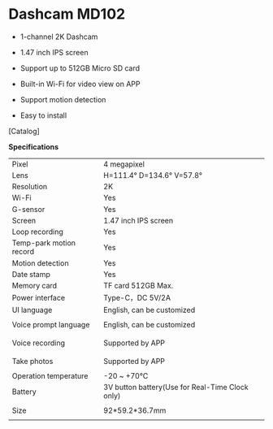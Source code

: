 Dashcam MD102
=============

-   1-channel 2K Dashcam  
    
-   1.47 inch IPS screen
-   Support up to 512GB Micro SD card
-   Built-in Wi-Fi for video view on APP
-   Support motion detection
-   Easy to install

  
[Catalog]

  

**Specifications**

  

<table class="table table-bordered o_table" style="font-size: 14px;"><tbody><tr><td><span>Pixel</span><br></td><td><span>4 megapixel</span><br></td></tr><tr><td><span>Lens</span><br></td><td><span>H=111.4° D=134.6° V=57.8°</span><br></td></tr><tr><td><span>Resolution</span><br></td><td><span>2K</span><br></td></tr><tr><td><span>Wi-Fi</span><br><span></span></td><td><span>Yes</span></td></tr><tr><td><span>G-sensor</span><br><span></span></td><td><span>Yes</span></td></tr><tr><td><span>Screen</span><br></td><td><span>1.47 inch IPS screen</span><br></td></tr><tr><td><span>Loop recording</span><br></td><td><span>Yes</span><br></td></tr><tr><td><span>Temp-park motion record</span><br></td><td><span>Yes</span><br></td></tr><tr><td><span>Motion detection</span><br></td><td><span>Yes</span><br></td></tr><tr><td><span>Date stamp</span><br></td><td><span>Yes</span><br></td></tr><tr><td><span>Memory card</span><br></td><td><span>TF card 512GB Max.</span><br></td></tr><tr><td><span>Power interface</span><br></td><td><span>Type-C，DC 5V/2A</span><br></td></tr><tr><td><span>UI language</span><br></td><td><span>English, can be customized</span><br></td></tr><tr style="height: 36px;"><td>Voice prompt language</td><td>English, can be customized<br></td></tr><tr style="height: 36px;"><td>Voice recording</td><td>Supported by APP<br></td></tr><tr style="height: 36px;"><td>Take photos<br></td><td>Supported by APP<br></td></tr><tr><td><span>Operation temperature</span></td><td><span>-20 ~ +70℃</span></td></tr><tr><td><span>Battery</span></td><td><span>3V button battery(Use for Real-Time Clock only)</span><br></td></tr><tr style="height: 36px;"><td>Size</td><td>92*59.2*36.7mm</td></tr></tbody></table>